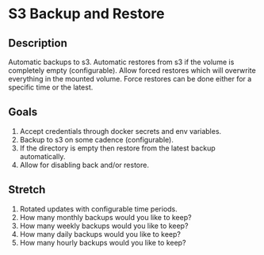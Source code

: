 # S3 Backup and Restore

## Description
Automatic backups to s3. Automatic restores from s3 if the volume is completely empty (configurable).
Allow forced restores which will overwrite everything in the mounted volume.
Force restores can be done either for a specific time or the latest.

## Goals
1. Accept credentials through docker secrets and env variables.
2. Backup to s3 on some cadence (configurable).
3. If the directory is empty then restore from the latest backup automatically.
4. Allow for disabling back and/or restore.

## Stretch
1. Rotated updates with configurable time periods.
  1. How many monthly backups would you like to keep?
  2. How many weekly backups would you like to keep?
  3. How many daily backups would you like to keep?
  4. How many hourly backups would you like to keep?
